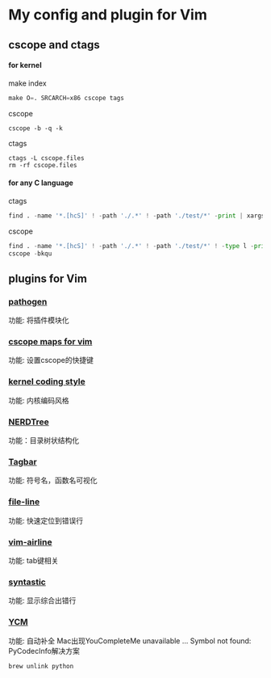 # My config and plugin for Vim


## cscope and ctags   
#### for kernel
make index
```python
make O=. SRCARCH=x86 cscope tags
```
cscope
```
cscope -b -q -k
```
ctags
```
ctags -L cscope.files
rm -rf cscope.files
```

#### for any C language
ctags
```python
find . -name '*.[hcS]' ! -path './.*' ! -path './test/*' -print | xargs ctags -a
```
cscope
```python
find . -name '*.[hcS]' ! -path './.*' ! -path './test/*' ! -type l -print | tee cscope.files
cscope -bkqu
```

## plugins for Vim
### [pathogen](https://github.com/tpope/vim-pathogen)   
功能: 将插件模块化

### [cscope maps for vim](https://github.com/joe-skb7/cscope-maps)   
功能: 设置cscope的快捷键

### [kernel coding style](https://github.com/vivien/vim-linux-coding-style)
功能: 内核编码风格

### [NERDTree](https://github.com/scrooloose/nerdtree)
功能：目录树状结构化

### [Tagbar](https://github.com/majutsushi/tagbar)
功能: 符号名，函数名可视化

### [file-line](https://github.com/bogado/file-line)
功能: 快速定位到错误行

### [vim-airline](https://github.com/vim-airline/vim-airline)
功能: tab键相关

### [syntastic](https://github.com/vim-syntastic/syntastic)
功能: 显示综合出错行

### [YCM](https://github.com/Valloric/YouCompleteMe)
功能: 自动补全
Mac出现YouCompleteMe unavailable ... Symbol not found: PyCodecInfo解决方案
```
brew unlink python
```
